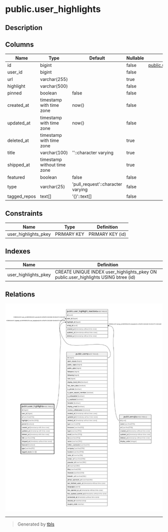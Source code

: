 # public.user_highlights

## Description

## Columns

| Name         | Type                        | Default                           | Nullable | Children                                                              | Parents | Comment |
| ------------ | --------------------------- | --------------------------------- | -------- | --------------------------------------------------------------------- | ------- | ------- |
| id           | bigint                      |                                   | false    | [public.user_highlight_reactions](public.user_highlight_reactions.md) |         |         |
| user_id      | bigint                      |                                   | false    |                                                                       |         |         |
| url          | varchar(255)                |                                   | true     |                                                                       |         |         |
| highlight    | varchar(500)                |                                   | false    |                                                                       |         |         |
| pinned       | boolean                     | false                             | false    |                                                                       |         |         |
| created_at   | timestamp with time zone    | now()                             | false    |                                                                       |         |         |
| updated_at   | timestamp with time zone    | now()                             | false    |                                                                       |         |         |
| deleted_at   | timestamp with time zone    |                                   | true     |                                                                       |         |         |
| title        | varchar(100)                | ''::character varying             | true     |                                                                       |         |         |
| shipped_at   | timestamp without time zone |                                   | true     |                                                                       |         |         |
| featured     | boolean                     | false                             | false    |                                                                       |         |         |
| type         | varchar(25)                 | 'pull_request'::character varying | false    |                                                                       |         |         |
| tagged_repos | text[]                      | '{}'::text[]                      | false    |                                                                       |         |         |

## Constraints

| Name                 | Type        | Definition       |
| -------------------- | ----------- | ---------------- |
| user_highlights_pkey | PRIMARY KEY | PRIMARY KEY (id) |

## Indexes

| Name                 | Definition                                                                          |
| -------------------- | ----------------------------------------------------------------------------------- |
| user_highlights_pkey | CREATE UNIQUE INDEX user_highlights_pkey ON public.user_highlights USING btree (id) |

## Relations

![er](public.user_highlights.svg)

---

> Generated by [tbls](https://github.com/k1LoW/tbls)
